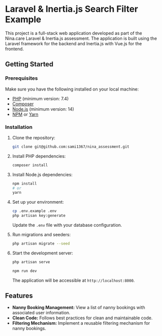 # Laravel & Inertia.js Search Filter Example

This project is a full-stack web application developed as part of the Nina.care Laravel & Inertia.js assessment. The application is built using the Laravel framework for the backend and Inertia.js with Vue.js for the frontend.

## Getting Started

### Prerequisites

Make sure you have the following installed on your local machine:

- [PHP](https://www.php.net/) (minimum version: 7.4)
- [Composer](https://getcomposer.org/)
- [Node.js](https://nodejs.org/) (minimum version: 14)
- [NPM](https://www.npmjs.com/) or [Yarn](https://yarnpkg.com/)

### Installation

1. Clone the repository:

   ```bash
   git clone git@github.com:sami1367/nina_assessment.git
   ```

2. Install PHP dependencies:

   ```bash
   composer install
   ```

3. Install Node.js dependencies:

   ```bash
   npm install
   # or
   yarn
   ```

4. Set up your environment:

   ```bash
   cp .env.example .env
   php artisan key:generate
   ```

   Update the `.env` file with your database configuration.

5. Run migrations and seeders:

   ```bash
   php artisan migrate --seed
   ```

6. Start the development server:

   ```bash
   php artisan serve
   ```

   ```bash
   npm run dev
   ```

   The application will be accessible at `http://localhost:8000`.

## Features

- **Nanny Booking Management:** View a list of nanny bookings with associated user information.
- **Clean Code:** Follows best practices for clean and maintainable code.
- **Filtering Mechanism:** Implement a reusable filtering mechanism for nanny bookings.

